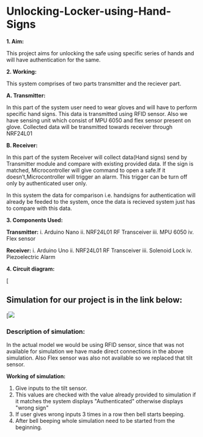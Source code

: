 # Unlocking-Locker-using-Hand-Signs

 **1. Aim:**  
 
   This project aims for unlocking the safe using specific series of hands and will have authentication for the same.  
   
 
 
 **2. Working:**  

  This system comprises of two parts transmitter and the reciever part.  
  
  **A. Transmitter:**  
  
   In this part of the system user need to wear gloves and will have to perform specific hand signs.
   This data is transmitted using RFID sensor. Also we have sensing unit which consist of MPU 6050 and flex sensor present on glove.
   Collected data will be transmitted towards receiver through NRF24L01 
      
  **B. Receiver:**  
  
   In this part of the system Receiver will collect data(Hand signs) send by Transmitter module and compare with existing provided data.
   If the sign is matched, Microcontroller will give command to open a safe.If it doesn’t,Microcontroller will trigger an alarm.
   This trigger can be turn off only by authenticated user only.

  In this system the data for comparison i.e. handsigns for authentication will already be feeded to the system, once the data is recieved
  system just has to compare with this data.
  
  
  
  
  **3. Components Used:**
       
   **Transmitter:**
       i. Arduino Nano
       ii. NRF24L01 RF Transceiver
       iii. MPU 6050
       iv. Flex sensor
       
   **Receiver:**
        i. Arduino Uno
        ii. NRF24L01 RF Transceiver
        iii. Solenoid Lock
        iv. Piezoelectric Alarm    
       
  
  
  
  **4. Circuit diagram:**  
  
  [![]()
  
  


## Simulation for our project is in the link below:

[![](https://www.tinkercad.com/embed/6cQAeb9IcAR?editbtn=1 "")


### Description of simulation:  

In the actual model we would be using RFID sensor, since that was not available for simulation we have made direct connections in the above simulation.
Also Flex sensor was also not available so we replaced that tilt sensor.


**Working of simulation:**  

1. Give inputs to the tilt sensor.
2. This values are checked with the value already provided to simulation if it matches the system displays "Authenticated" otherwise displays "wrong sign"
3. If user gives wrong inputs 3 times in a row then bell starts beeping.
4. After bell beeping whole simulation need to be started from the beginning.
